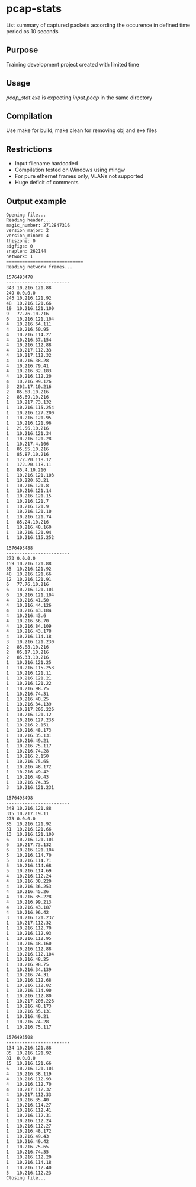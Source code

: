 # pcap-stats
List summary of captured packets according the occurence in defined time period os 10 seconds

## Purpose
Training development project created with limited time

## Usage
*pcap_stat.exe* is expecting *input.pcap* in the same directory

## Compilation
Use make for build, make clean for removing obj and exe files

## Restrictions
* Input filename hardcoded
* Compilation tested on Windows using mingw
* For pure ethernet frames only, VLANs not supported
* Huge deficit of comments

## Output example
```
Opening file...
Reading header...
magic_number: 2712847316
version_major: 2
version_minor: 4
thiszone: 0
sigfigs: 0
snaplen: 262144
network: 1
=============================
Reading network frames...

1576493478
------------------------
343	10.216.121.88
249	0.0.0.0
243	10.216.121.92
48	10.216.121.66
19	10.216.121.100
9	77.76.10.216
6	10.216.121.104
4	10.216.64.111
4	10.216.50.95
4	10.216.114.27
4	10.216.37.154
4	10.216.112.88
4	10.217.112.33
4	10.217.112.32
4	10.216.38.28
4	10.216.79.41
4	10.216.32.183
4	10.216.112.20
4	10.216.99.126
3	202.17.10.216
2	85.68.10.216
2	85.69.10.216
1	10.217.73.132
1	10.216.115.254
1	10.216.127.200
1	10.216.121.95
1	10.216.121.96
1	21.56.10.216
1	10.216.121.34
1	10.216.121.28
1	10.217.4.106
1	85.55.10.216
1	85.87.10.216
1	172.20.118.12
1	172.20.118.11
1	85.4.10.216
1	10.216.121.103
1	10.220.63.21
1	10.216.121.8
1	10.216.121.14
1	10.216.121.15
1	10.216.121.7
1	10.216.121.9
1	10.216.121.10
1	10.216.121.74
1	85.24.10.216
1	10.216.48.160
1	10.216.121.94
1	10.216.115.252

1576493488
------------------------
273	0.0.0.0
159	10.216.121.88
85	10.216.121.92
48	10.216.121.66
12	10.216.121.91
6	77.76.10.216
6	10.216.121.101
6	10.216.121.104
4	10.216.41.50
4	10.216.44.126
4	10.216.43.184
4	10.216.43.6
4	10.216.66.70
4	10.216.84.109
4	10.216.43.178
4	10.216.114.18
3	10.216.121.230
2	85.88.10.216
2	85.17.10.216
2	85.33.10.216
1	10.216.121.25
1	10.216.115.253
1	10.216.121.11
1	10.216.121.21
1	10.216.121.22
1	10.216.98.75
1	10.216.74.31
1	10.216.48.25
1	10.216.34.139
1	10.217.206.226
1	10.216.121.12
1	10.216.127.238
1	10.216.2.151
1	10.216.48.173
1	10.216.35.131
1	10.216.49.21
1	10.216.75.117
1	10.216.74.28
1	10.216.2.150
1	10.216.75.65
1	10.216.48.172
1	10.216.49.42
1	10.216.49.43
1	10.216.74.35
3	10.216.121.231

1576493498
------------------------
348	10.216.121.88
315	10.217.19.11
273	0.0.0.0
85	10.216.121.92
51	10.216.121.66
13	10.216.121.100
6	10.216.121.101
6	10.217.73.132
6	10.216.121.104
5	10.216.114.70
5	10.216.114.71
5	10.216.114.68
5	10.216.114.69
4	10.216.112.24
4	10.216.38.220
4	10.216.36.253
4	10.216.45.26
4	10.216.35.228
4	10.216.99.213
4	10.216.43.187
4	10.216.96.42
3	10.216.121.232
1	10.217.112.32
1	10.216.112.70
1	10.216.112.93
1	10.216.112.95
1	10.216.48.160
1	10.216.112.88
1	10.216.112.104
1	10.216.48.25
1	10.216.98.75
1	10.216.34.139
1	10.216.74.31
1	10.216.112.68
1	10.216.112.82
1	10.216.114.90
1	10.216.112.80
1	10.217.206.226
1	10.216.48.173
1	10.216.35.131
1	10.216.49.21
1	10.216.74.28
1	10.216.75.117

1576493508
------------------------
134	10.216.121.88
85	10.216.121.92
81	0.0.0.0
15	10.216.121.66
6	10.216.121.101
4	10.216.38.119
4	10.216.112.93
4	10.216.112.70
4	10.217.112.32
4	10.217.112.33
4	10.216.35.40
1	10.216.114.27
1	10.216.112.41
1	10.216.112.31
1	10.216.112.24
1	10.216.112.27
1	10.216.48.172
1	10.216.49.43
1	10.216.49.42
1	10.216.75.65
1	10.216.74.35
1	10.216.112.20
1	10.216.114.18
1	10.216.112.40
5	10.216.112.23
Closing file...
```

